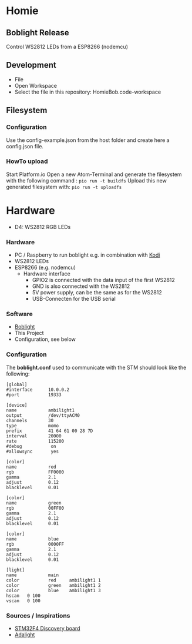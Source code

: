# Homie

## Boblight Release

Control WS2812 LEDs from a  ESP8266 (nodemcu)

## Development
* File
 * Open Workspace
  * Select the file in this repository:  HomieBob.code-workspace

## Filesystem
### Configuration
Use the config-example.json from the host folder and create here a config.json file.
### HowTo upload
Start Platform.io
Open a new Atom-Terminal and generate the filesystem with the following command :
```pio run -t buildfs```
Upload this new generated filesystem with:
```pio run -t uploadfs```

# Hardware
* D4: WS2812 RGB LEDs

### Hardware

* PC / Raspberry to run boblight e.g. in combination with [Kodi](kodi.tv)
* WS2812 LEDs
* ESP8266 (e.g. nodemcu)
  * Hardware interface
    * GPIO2 is connected with the data input of the first WS2812
    * GND is also connected with the WS2812
    * 5V power supply, can be the same as for the WS2812
    * USB-Connecten for the USB serial

### Software

* [Boblight](https://code.google.com/p/boblight/)
* This Project
* Configuration, see below

### Configuration
The **boblight.conf** used to communicate with the STM should look like the following:
```
[global]
#interface      10.0.0.2
#port           19333

[device]
name            ambilight1
output          /dev/ttyACM0
channels        30
type            momo
prefix          41 64 61 00 28 7D
interval        20000
rate            115200
#debug           on
#allowsync       yes

[color]
name            red
rgb             FF0000
gamma           2.1
adjust          0.12
blacklevel      0.01

[color]
name            green
rgb             00FF00
gamma           2.1
adjust          0.12
blacklevel      0.01

[color]
name            blue
rgb             0000FF
gamma           2.1
adjust          0.12
blacklevel      0.01

[light]
name            main
color           red     ambilight1 1
color           green   ambilight1 2
color           blue    ambilight1 3
hscan   0 100
vscan   0 100
```

### Sources / Inspirations
* [STM32F4 Discovery board](https://github.com/0110/STMboblight)
* [Adalight](https://github.com/adafruit/Adalight/blob/master/Arduino/LEDstream_LPD8806/LEDstream_LPD8806.pde)

